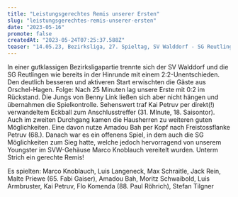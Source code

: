 ```yaml
---
title: "Leistungsgerechtes Remis unserer Ersten"
slug: "leistungsgerechtes-remis-unserer-ersten"
date: "2023-05-16"
promote: false
createdAt: "2023-05-24T07:25:37.588Z"
teaser: "14.05.23, Bezirksliga, 27. Spieltag, SV Walddorf - SG Reutlingen 2:2 (1:2)"
---
```

In einer gutklassigen Bezirksligapartie trennte sich der SV Walddorf und die SG Reutlingen wie bereits in der Hinrunde mit einem 2:2-Unentschieden. Den deutlich besseren und aktiveren Start erwischten die Gäste aus Orschel-Hagen. Folge: Nach 25 Minuten lag unsere Erste mit 0:2 im Rückstand. Die Jungs von Benny Link ließen sich aber nicht hängen und übernahmen die Spielkontrolle. Sehenswert traf Kai Petruv per direkt(!) verwandeltem Eckball zum Anschlusstreffer (31. MInute, 18. Saisontor). Auch im zweiten Durchgang kamen die Hausherren zu weiteren guten Möglichkeiten. Eine davon nutze Amadou Bah per Kopf nach Freistossflanke Petruv (68.). Danach war es ein offenens Spiel, in dem auch die SG Möglichkeiten zum Sieg hatte, welche jedoch hervorragend von unserem Youngster im SVW-Gehäuse Marco Knoblauch vereitelt wurden. Unterm Strich ein gerechte Remis!

Es spielten: Marco Knoblauch, Luis Langeneck, Max Schraitle, Jack Rein, Malte Priewe (65. Fabi Gaiser), Amadou Bah, Moritz Schwaibold, Luis Armbruster, Kai Petruv, Flo Komenda (88. Paul Röhrich), Stefan Tilgner
